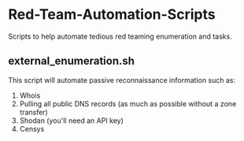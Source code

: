 # Red-Team-Automation-Scripts
Scripts to help automate tedious red teaming enumeration and tasks.



external_enumeration.sh
--
This script will automate passive reconnaissance information such as:

1. Whois
2. Pulling all public DNS records (as much as possible without a zone transfer)
3. Shodan (you'll need an API key)
4. Censys
